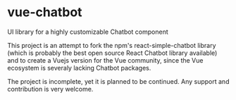 # vue-chatbot
UI library for a highly customizable Chatbot component

This project is an attempt to fork the npm's react-simple-chatbot library (which is probably the best open source React Chatbot library available) and to create a Vuejs version for the Vue community, since the Vue ecosystem is severaly lacking Chatbot packages.

The project is incomplete, yet it is planned to be continued. Any support and contribution is very welcome.
